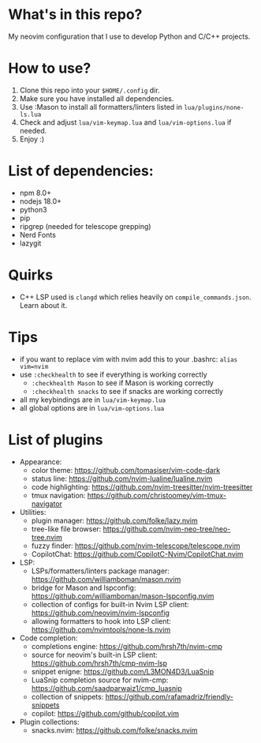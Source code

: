 # What's in this repo?
My neovim configuration that I use to develop Python and C/C++ projects.

# How to use?
1. Clone this repo into your `$HOME/.config` dir.
2. Make sure you have installed all dependencies.
3. Use :Mason to install all formatters/linters listed in `lua/plugins/none-ls.lua`
4. Check and adjust `lua/vim-keymap.lua` and `lua/vim-options.lua` if needed.
5. Enjoy :)

# List of dependencies:
- npm 8.0+
- nodejs 18.0+
- python3
- pip
- ripgrep (needed for telescope grepping)
- Nerd Fonts
- lazygit

# Quirks
- C++ LSP used is `clangd` which relies heavily on `compile_commands.json`. Learn about it.

# Tips
- if you want to replace vim with nvim add this to your .bashrc:
    `alias vim=nvim`
- use `:checkhealth` to see if everything is working correctly
    - `:checkhealth Mason` to see if Mason is working correctly
    - `:checkhealth snacks` to see if snacks are working correctly
- all my keybindings are in `lua/vim-keymap.lua`
- all global options are in `lua/vim-options.lua`

# List of plugins
- Appearance:
    - color theme:       https://github.com/tomasiser/vim-code-dark
    - status line:       https://github.com/nvim-lualine/lualine.nvim
    - code highlighting: https://github.com/nvim-treesitter/nvim-treesitter
    - tmux navigation:   https://github.com/christoomey/vim-tmux-navigator
- Utilities:
    - plugin manager:         https://github.com/folke/lazy.nvim
    - tree-like file browser: https://github.com/nvim-neo-tree/neo-tree.nvim
    - fuzzy finder:           https://github.com/nvim-telescope/telescope.nvim
    - CopilotChat:            https://github.com/CopilotC-Nvim/CopilotChat.nvim
- LSP:
    - LSPs/formatters/linters package manager:            https://github.com/williamboman/mason.nvim
    - bridge for Mason and lspconfig:                     https://github.com/williamboman/mason-lspconfig.nvim
    - collection of configs for built-in Nvim LSP client: https://github.com/neovim/nvim-lspconfig
    - allowing formatters to hook into LSP client:        https://github.com/nvimtools/none-ls.nvim
- Code completion:
    - completions engine:                      https://github.com/hrsh7th/nvim-cmp
    - source for neovim's built-in LSP client: https://github.com/hrsh7th/cmp-nvim-lsp
    - snippet enigne:                          https://github.com/L3MON4D3/LuaSnip
    - LuaSnip completion source for nvim-cmp:  https://github.com/saadparwaiz1/cmp_luasnip
    - collection of snippets:                  https://github.com/rafamadriz/friendly-snippets
    - copilot:                                 https://github.com/github/copilot.vim
- Plugin collections:
    - snacks.nvim:                             https://github.com/folke/snacks.nvim

